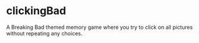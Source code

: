 # clickingBad
A Breaking Bad themed memory game where you try to click on all pictures without repeating any choices.
